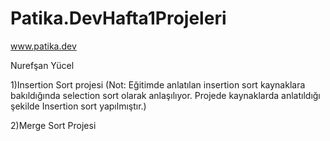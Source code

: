# Patika.DevHafta1Projeleri
www.patika.dev

Nurefşan Yücel

1)Insertion Sort projesi 
(Not: Eğitimde anlatılan insertion sort kaynaklara bakıldığında selection sort olarak anlaşılıyor. Projede kaynaklarda anlatıldığı şekilde
Insertion sort yapılmıştır.)

2)Merge Sort Projesi
